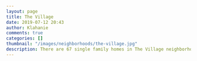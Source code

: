 ```yaml
---
layout: page
title: The Village
date: 2019-07-12 20:43
author: Klahanie
comments: true
categories: []
thumbnail: "/images/neighborhoods/the-village.jpg"
description: There are 67 single family homes in The Village neighborhood. The Village is well situated, across the street from Lancaster Park, which contains an open recreational area and a play structure. Residents enjoy convenient access to the Klahanie Community Pea Patch and access to the paved perimeter trail that runs around Klahanie.
---
```

<object type="image/svg+xml" data="{{site.url}}/images/neighborhoods/the-village.svg" class="img-fluid"/>